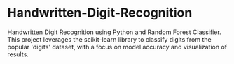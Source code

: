 # Handwritten-Digit-Recognition
Handwritten Digit Recognition using Python and Random Forest Classifier. This project leverages the scikit-learn library to classify digits from the popular 'digits' dataset, with a focus on model accuracy and visualization of results.
